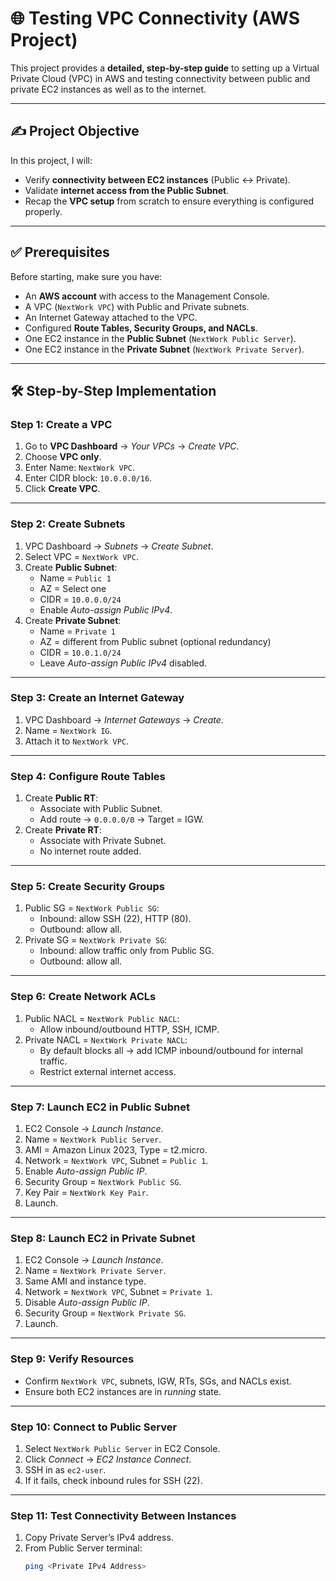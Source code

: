 # 🌐 Testing VPC Connectivity (AWS Project)

This project provides a **detailed, step-by-step guide** to setting up a Virtual Private Cloud (VPC) in AWS and testing connectivity between public and private EC2 instances as well as to the internet.  

---

## ✍️ Project Objective

In this project, I will:  
- Verify **connectivity between EC2 instances** (Public ↔ Private).  
- Validate **internet access from the Public Subnet**.  
- Recap the **VPC setup** from scratch to ensure everything is configured properly.  

---

## ✅ Prerequisites

Before starting, make sure you have:  

- An **AWS account** with access to the Management Console.  
- A VPC (`NextWork VPC`) with Public and Private subnets.  
- An Internet Gateway attached to the VPC.  
- Configured **Route Tables, Security Groups, and NACLs**.  
- One EC2 instance in the **Public Subnet** (`NextWork Public Server`).  
- One EC2 instance in the **Private Subnet** (`NextWork Private Server`).  

---

## 🛠️ Step-by-Step Implementation

### **Step 1: Create a VPC**
1. Go to **VPC Dashboard** → *Your VPCs* → *Create VPC*.  
2. Choose **VPC only**.  
3. Enter Name: `NextWork VPC`.  
4. Enter CIDR block: `10.0.0.0/16`.  
5. Click **Create VPC**.  

---

### **Step 2: Create Subnets**
1. VPC Dashboard → *Subnets* → *Create Subnet*.  
2. Select VPC = `NextWork VPC`.  
3. Create **Public Subnet**:  
   - Name = `Public 1`  
   - AZ = Select one  
   - CIDR = `10.0.0.0/24`  
   - Enable *Auto-assign Public IPv4*.  
4. Create **Private Subnet**:  
   - Name = `Private 1`  
   - AZ = different from Public subnet (optional redundancy)  
   - CIDR = `10.0.1.0/24`  
   - Leave *Auto-assign Public IPv4* disabled.  

---

### **Step 3: Create an Internet Gateway**
1. VPC Dashboard → *Internet Gateways* → *Create*.  
2. Name = `NextWork IG`.  
3. Attach it to `NextWork VPC`.  

---

### **Step 4: Configure Route Tables**
1. Create **Public RT**:  
   - Associate with Public Subnet.  
   - Add route → `0.0.0.0/0` → Target = IGW.  
2. Create **Private RT**:  
   - Associate with Private Subnet.  
   - No internet route added.  

---

### **Step 5: Create Security Groups**
1. Public SG = `NextWork Public SG`:  
   - Inbound: allow SSH (22), HTTP (80).  
   - Outbound: allow all.  
2. Private SG = `NextWork Private SG`:  
   - Inbound: allow traffic only from Public SG.  
   - Outbound: allow all.  

---

### **Step 6: Create Network ACLs**
1. Public NACL = `NextWork Public NACL`:  
   - Allow inbound/outbound HTTP, SSH, ICMP.  
2. Private NACL = `NextWork Private NACL`:  
   - By default blocks all → add ICMP inbound/outbound for internal traffic.  
   - Restrict external internet access.  

---

### **Step 7: Launch EC2 in Public Subnet**
1. EC2 Console → *Launch Instance*.  
2. Name = `NextWork Public Server`.  
3. AMI = Amazon Linux 2023, Type = t2.micro.  
4. Network = `NextWork VPC`, Subnet = `Public 1`.  
5. Enable *Auto-assign Public IP*.  
6. Security Group = `NextWork Public SG`.  
7. Key Pair = `NextWork Key Pair`.  
8. Launch.  

---

### **Step 8: Launch EC2 in Private Subnet**
1. EC2 Console → *Launch Instance*.  
2. Name = `NextWork Private Server`.  
3. Same AMI and instance type.  
4. Network = `NextWork VPC`, Subnet = `Private 1`.  
5. Disable *Auto-assign Public IP*.  
6. Security Group = `NextWork Private SG`.  
7. Launch.  

---

### **Step 9: Verify Resources**
- Confirm `NextWork VPC`, subnets, IGW, RTs, SGs, and NACLs exist.  
- Ensure both EC2 instances are in *running* state.  

---

### **Step 10: Connect to Public Server**
1. Select `NextWork Public Server` in EC2 Console.  
2. Click *Connect* → *EC2 Instance Connect*.  
3. SSH in as `ec2-user`.  
4. If it fails, check inbound rules for SSH (22).  

---

### **Step 11: Test Connectivity Between Instances**
1. Copy Private Server’s IPv4 address.  
2. From Public Server terminal:  
   ```bash
   ping <Private IPv4 Address>

